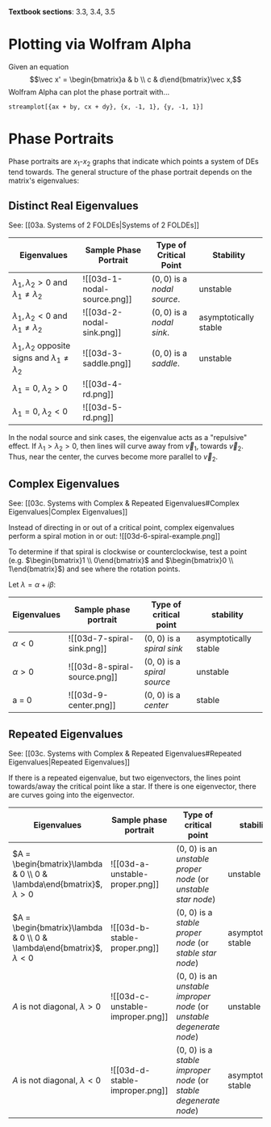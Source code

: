**Textbook sections**: 3.3, 3.4, 3.5

# Plotting via Wolfram Alpha

Given an equation $$\vec x' = \begin{bmatrix}a & b \\ c & d\end{bmatrix}\vec x,$$
Wolfram Alpha can plot the phase portrait with...
```
streamplot[{ax + by, cx + dy}, {x, -1, 1}, {y, -1, 1}]
```

# Phase Portraits

Phase portraits are $x_1$-$x_2$ graphs that indicate which points a system of DEs tend towards. 
The general structure of the phase portrait depends on the matrix's eigenvalues:

## Distinct Real Eigenvalues

See: [[03a. Systems of 2 FOLDEs|Systems of 2 FOLDEs]]

|Eigenvalues|Sample Phase Portrait|Type of Critical Point|Stability|
|-|-|-|-|
|$\lambda_1, \lambda_2 > 0$ and $\lambda_1 \neq \lambda_2$|![[03d-1-nodal-source.png]]|$(0, 0)$ is a *nodal source*.|unstable|
|$\lambda_1, \lambda_2 < 0$ and $\lambda_1 \neq \lambda_2$|![[03d-2-nodal-sink.png]]|$(0, 0)$ is a *nodal sink*.|asymptotically stable|
|$\lambda_1, \lambda_2$ opposite signs and $\lambda_1 \neq \lambda_2$|![[03d-3-saddle.png]]|$(0, 0)$ is a *saddle*.|unstable|
|$\lambda_1 = 0$, $\lambda_2 > 0$|![[03d-4-rd.png]]|||
|$\lambda_1 = 0$, $\lambda_2 < 0$|![[03d-5-rd.png]]|||

In the nodal source and sink cases, the eigenvalue acts as a "repulsive" effect. 
If $\lambda_1 > \lambda_2 > 0$, then lines will curve away from $\vec v_1$, towards $\vec v_2$. 
Thus, near the center, the curves become more parallel to $\vec v_2$.

## Complex Eigenvalues

See: [[03c. Systems with Complex & Repeated Eigenvalues#Complex Eigenvalues|Complex Eigenvalues]]

Instead of directing in or out of a critical point, complex eigenvalues perform a spiral motion in or out:
![[03d-6-spiral-example.png]]

To determine if that spiral is clockwise or counterclockwise, test a point (e.g. $\begin{bmatrix}1 \\ 0\end{bmatrix}$ and $\begin{bmatrix}0 \\ 1\end{bmatrix}$) and see where the rotation points.

Let $\lambda = \alpha + i \beta$:

|Eigenvalues|Sample phase portrait|Type of critical point|stability|
|-|-|-|-|
|$\alpha < 0$|![[03d-7-spiral-sink.png]]|(0, 0) is a *spiral sink*|asymptotically stable|
|$\alpha > 0$|![[03d-8-spiral-source.png]]|(0, 0) is a *spiral source*|unstable|
|a = 0|![[03d-9-center.png]]|(0, 0) is a *center*|stable|

## Repeated Eigenvalues

See: [[03c. Systems with Complex & Repeated Eigenvalues#Repeated Eigenvalues|Repeated Eigenvalues]]

If there is a repeated eigenvalue, but two eigenvectors, the lines point towards/away the critical point like a star.
If there is one eigenvector, there are curves going into the eigenvector.

|Eigenvalues|Sample phase portrait|Type of critical point|stability|
|-|-|-|-|
|$A = \begin{bmatrix}\lambda & 0 \\ 0 & \lambda\end{bmatrix}$, $\lambda > 0$|![[03d-a-unstable-proper.png]]|(0, 0) is an *unstable proper node* (or *unstable star node*)|unstable|
|$A = \begin{bmatrix}\lambda & 0 \\ 0 & \lambda\end{bmatrix}$, $\lambda < 0$|![[03d-b-stable-proper.png]]|(0, 0) is a *stable proper node* (or *stable star node*)|asymptotically stable|
|$A$ is not diagonal, $\lambda > 0$|![[03d-c-unstable-improper.png]]|(0, 0) is an *unstable improper node* (or *unstable degenerate node*)|unstable|
|$A$ is not diagonal, $\lambda < 0$|![[03d-d-stable-improper.png]]|(0, 0) is a *stable improper node* (or *stable degenerate node*)|asymptotically stable|
